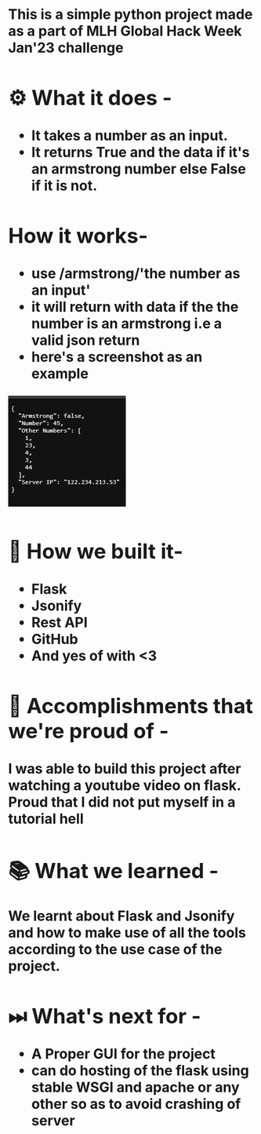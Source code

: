 <h1> This is a simple python project made as a part of MLH Global Hack Week Jan'23 challenge </>

<div id="#usecase">

## ⚙ What it does - 
- It takes a number as an input.
- It returns True and the data if it's an armstrong number else False if it is not.

## How it works-

- use /armstrong/'the number as an input'
- it will return with data if the the number is an armstrong i.e a valid json return
- here's a screenshot as an example

<img src="apiflask.jpeg">

## 🔧 How we built it-
- Flask
- Jsonify
- Rest API
- GitHub
- And yes of with <3

## 📌 Accomplishments that we're proud of -

I was able to build this project after watching a youtube video on flask. Proud that I did not put myself in a tutorial hell

## 📚 What we learned -
We learnt about Flask and Jsonify and how to make use of all the tools according to the use case of the project.

## ⏭ What's next for -
- A Proper GUI for the project 
- can do hosting of the flask using stable WSGI and apache or any other so as to avoid crashing of server
